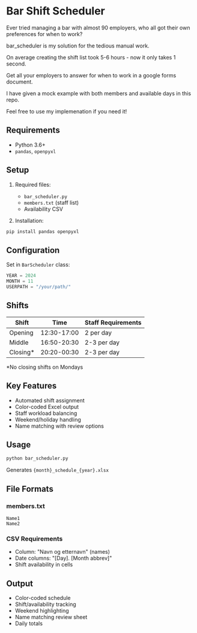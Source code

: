 # Bar Shift Scheduler

Ever tried managing a bar with almost 90 employers, who all got their own preferences for when to work?

bar_scheduler is my solution for the tedious manual work. 

On average creating the shift list took 5-6 hours - now it only takes 1 second. 

Get all your employers to answer for when to work in a google forms document. 

I have given a mock example with both members and available days in this repo. 

Feel free to use my implemenation if you need it!

## Requirements
- Python 3.6+
- `pandas`, `openpyxl`

## Setup
1. Required files:
   - `bar_scheduler.py`
   - `members.txt` (staff list)
   - Availability CSV

2. Installation:
```bash
pip install pandas openpyxl
```

## Configuration
Set in `BarScheduler` class:
```python
YEAR = 2024
MONTH = 11
USERPATH = "/your/path/"
```

## Shifts
| Shift    | Time         | Staff Requirements |
|----------|-------------|-------------------|
| Opening  | 12:30-17:00 | 2 per day      |
| Middle   | 16:50-20:30 | 2-3 per day      |
| Closing* | 20:20-00:30 | 2-3 per day      |
*No closing shifts on Mondays

## Key Features
- Automated shift assignment
- Color-coded Excel output
- Staff workload balancing
- Weekend/holiday handling
- Name matching with review options

## Usage
```bash
python bar_scheduler.py
```
Generates `{month}_schedule_{year}.xlsx`

## File Formats

### members.txt
```
Name1
Name2
```

### CSV Requirements
- Column: "Navn og etternavn" (names)
- Date columns: "[Day]. [Month abbrev]"
- Shift availability in cells

## Output
- Color-coded schedule
- Shift/availability tracking
- Weekend highlighting
- Name matching review sheet
- Daily totals